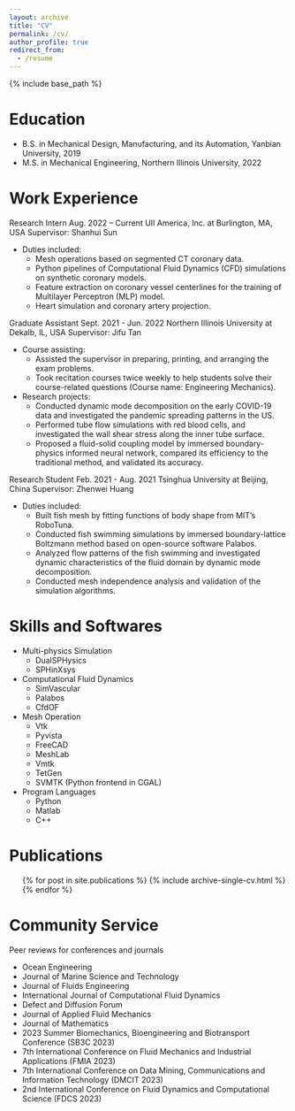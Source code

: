 ```yaml
---
layout: archive
title: "CV"
permalink: /cv/
author_profile: true
redirect_from:
  - /resume
---
```


{% include base_path %}

Education
======
* B.S. in Mechanical Design, Manufacturing, and its Automation, Yanbian University, 2019
* M.S. in Mechanical Engineering, Northern Illinois University, 2022

Work Experience
======
Research Intern
Aug. 2022 – Current 
UII America, Inc. at Burlington, MA, USA
Supervisor: Shanhui Sun
* Duties included: 
  * Mesh operations based on segmented CT coronary data.
  * Python pipelines of Computational Fluid Dynamics (CFD) simulations on
synthetic coronary models.
  * Feature extraction on coronary vessel centerlines for the training of Multilayer
Perceptron (MLP) model.
  * Heart simulation and coronary artery projection.


Graduate Assistant
Sept. 2021 - Jun. 2022
Northern Illinois University at Dekalb, IL, USA
Supervisor: Jifu Tan
* Course assisting: 
  * Assisted the supervisor in preparing, printing, and arranging the exam problems.
  * Took recitation courses twice weekly to help students solve their course-related questions (Course name: Engineering Mechanics).
* Research projects:
  * Conducted dynamic mode decomposition on the early COVID-19 data and investigated the pandemic spreading patterns in the US.
  * Performed tube flow simulations with red blood cells, and investigated the wall shear stress along the inner tube surface.
  * Proposed a fluid-solid coupling model by immersed boundary-physics informed neural network, compared its efficiency to the traditional method, and validated its accuracy.
 

Research Student
Feb. 2021 - Aug. 2021
Tsinghua University at Beijing, China
Supervisor: Zhenwei Huang
* Duties included: 
  * Built fish mesh by fitting functions of body shape from MIT’s RoboTuna.
  * Conducted fish swimming simulations by immersed boundary-lattice Boltzmann method based on open-source software Palabos.
  * Analyzed flow patterns of the fish swimming and investigated dynamic characteristics of the fluid domain by dynamic mode decomposition.
  * Conducted mesh independence analysis and validation of the simulation algorithms.

  
Skills and Softwares
======
* Multi-physics Simulation
  * DualSPHysics
  * SPHinXsys
* Computational Fluid Dynamics
  * SimVascular
  * Palabos
  * CfdOF
* Mesh Operation
  * Vtk
  * Pyvista
  * FreeCAD
  * MeshLab
  * Vmtk
  * TetGen
  * SVMTK (Python frontend in CGAL)
* Program Languages
  * Python
  * Matlab
  * C++

Publications
======
  <ul>{% for post in site.publications %}
    {% include archive-single-cv.html %}
  {% endfor %}</ul>
  

  
Community Service
======
Peer reviews for conferences and journals
  * Ocean Engineering
  * Journal of Marine Science and Technology
  * Journal of Fluids Engineering
  * International Journal of Computational Fluid Dynamics
  * Defect and Diffusion Forum
  * Journal of Applied Fluid Mechanics
  * Journal of Mathematics
  * 2023 Summer Biomechanics, Bioengineering and Biotransport Conference (SB3C 2023)
  * 7th International Conference on Fluid Mechanics and Industrial Applications (FMIA 2023)
  * 7th International Conference on Data Mining, Communications and Information Technology (DMCIT 2023)
  * 2nd International Conference on Fluid Dynamics and Computational Science (FDCS 2023)
